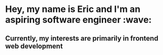 <h1>Hey, my name is Eric and I'm an aspiring software engineer :wave:</h1>
<h2>Currently, my interests are primarily in frontend web development</h2>
